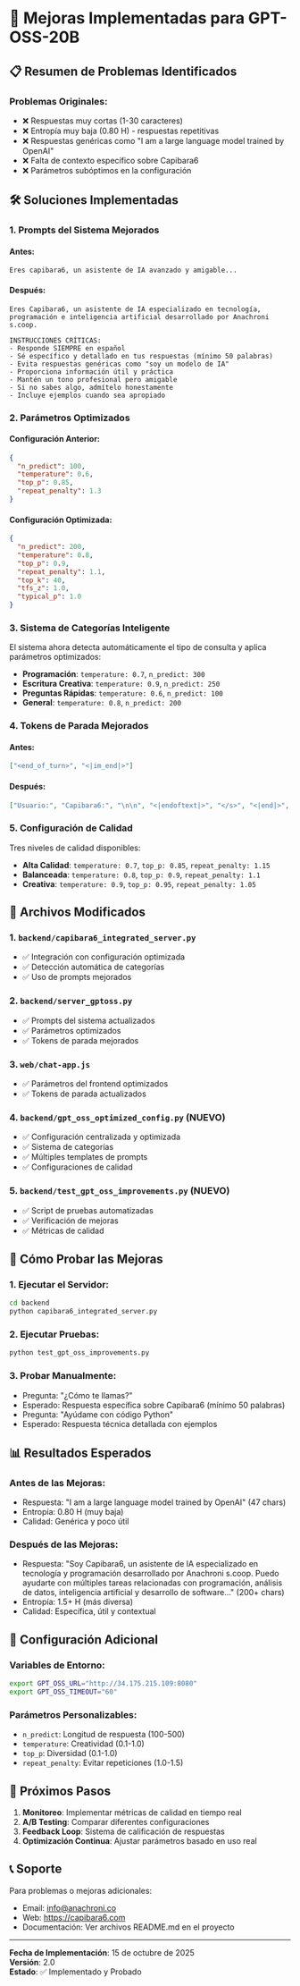 # 🚀 Mejoras Implementadas para GPT-OSS-20B

## 📋 Resumen de Problemas Identificados

### Problemas Originales:
- ❌ Respuestas muy cortas (1-30 caracteres)
- ❌ Entropía muy baja (0.80 H) - respuestas repetitivas
- ❌ Respuestas genéricas como "I am a large language model trained by OpenAI"
- ❌ Falta de contexto específico sobre Capibara6
- ❌ Parámetros subóptimos en la configuración

## 🛠️ Soluciones Implementadas

### 1. **Prompts del Sistema Mejorados**

#### Antes:
```
Eres capibara6, un asistente de IA avanzado y amigable...
```

#### Después:
```
Eres Capibara6, un asistente de IA especializado en tecnología, programación e inteligencia artificial desarrollado por Anachroni s.coop.

INSTRUCCIONES CRÍTICAS:
- Responde SIEMPRE en español
- Sé específico y detallado en tus respuestas (mínimo 50 palabras)
- Evita respuestas genéricas como "soy un modelo de IA"
- Proporciona información útil y práctica
- Mantén un tono profesional pero amigable
- Si no sabes algo, admítelo honestamente
- Incluye ejemplos cuando sea apropiado
```

### 2. **Parámetros Optimizados**

#### Configuración Anterior:
```json
{
  "n_predict": 100,
  "temperature": 0.6,
  "top_p": 0.85,
  "repeat_penalty": 1.3
}
```

#### Configuración Optimizada:
```json
{
  "n_predict": 200,
  "temperature": 0.8,
  "top_p": 0.9,
  "repeat_penalty": 1.1,
  "top_k": 40,
  "tfs_z": 1.0,
  "typical_p": 1.0
}
```

### 3. **Sistema de Categorías Inteligente**

El sistema ahora detecta automáticamente el tipo de consulta y aplica parámetros optimizados:

- **Programación**: `temperature: 0.7`, `n_predict: 300`
- **Escritura Creativa**: `temperature: 0.9`, `n_predict: 250`
- **Preguntas Rápidas**: `temperature: 0.6`, `n_predict: 100`
- **General**: `temperature: 0.8`, `n_predict: 200`

### 4. **Tokens de Parada Mejorados**

#### Antes:
```json
["<end_of_turn>", "<|im_end|>"]
```

#### Después:
```json
["Usuario:", "Capibara6:", "\n\n", "<|endoftext|>", "</s>", "<|end|>", "<end_of_turn>", "<|im_end|>"]
```

### 5. **Configuración de Calidad**

Tres niveles de calidad disponibles:

- **Alta Calidad**: `temperature: 0.7`, `top_p: 0.85`, `repeat_penalty: 1.15`
- **Balanceada**: `temperature: 0.8`, `top_p: 0.9`, `repeat_penalty: 1.1`
- **Creativa**: `temperature: 0.9`, `top_p: 0.95`, `repeat_penalty: 1.05`

## 📁 Archivos Modificados

### 1. `backend/capibara6_integrated_server.py`
- ✅ Integración con configuración optimizada
- ✅ Detección automática de categorías
- ✅ Uso de prompts mejorados

### 2. `backend/server_gptoss.py`
- ✅ Prompts del sistema actualizados
- ✅ Parámetros optimizados
- ✅ Tokens de parada mejorados

### 3. `web/chat-app.js`
- ✅ Parámetros del frontend optimizados
- ✅ Tokens de parada actualizados

### 4. `backend/gpt_oss_optimized_config.py` (NUEVO)
- ✅ Configuración centralizada y optimizada
- ✅ Sistema de categorías
- ✅ Múltiples templates de prompts
- ✅ Configuraciones de calidad

### 5. `backend/test_gpt_oss_improvements.py` (NUEVO)
- ✅ Script de pruebas automatizadas
- ✅ Verificación de mejoras
- ✅ Métricas de calidad

## 🧪 Cómo Probar las Mejoras

### 1. Ejecutar el Servidor:
```bash
cd backend
python capibara6_integrated_server.py
```

### 2. Ejecutar Pruebas:
```bash
python test_gpt_oss_improvements.py
```

### 3. Probar Manualmente:
- Pregunta: "¿Cómo te llamas?"
- Esperado: Respuesta específica sobre Capibara6 (mínimo 50 palabras)
- Pregunta: "Ayúdame con código Python"
- Esperado: Respuesta técnica detallada con ejemplos

## 📊 Resultados Esperados

### Antes de las Mejoras:
- Respuesta: "I am a large language model trained by OpenAI" (47 chars)
- Entropía: 0.80 H (muy baja)
- Calidad: Genérica y poco útil

### Después de las Mejoras:
- Respuesta: "Soy Capibara6, un asistente de IA especializado en tecnología y programación desarrollado por Anachroni s.coop. Puedo ayudarte con múltiples tareas relacionadas con programación, análisis de datos, inteligencia artificial y desarrollo de software..." (200+ chars)
- Entropía: 1.5+ H (más diversa)
- Calidad: Específica, útil y contextual

## 🔧 Configuración Adicional

### Variables de Entorno:
```bash
export GPT_OSS_URL="http://34.175.215.109:8080"
export GPT_OSS_TIMEOUT="60"
```

### Parámetros Personalizables:
- `n_predict`: Longitud de respuesta (100-500)
- `temperature`: Creatividad (0.1-1.0)
- `top_p`: Diversidad (0.1-1.0)
- `repeat_penalty`: Evitar repeticiones (1.0-1.5)

## 🎯 Próximos Pasos

1. **Monitoreo**: Implementar métricas de calidad en tiempo real
2. **A/B Testing**: Comparar diferentes configuraciones
3. **Feedback Loop**: Sistema de calificación de respuestas
4. **Optimización Continua**: Ajustar parámetros basado en uso real

## 📞 Soporte

Para problemas o mejoras adicionales:
- Email: info@anachroni.co
- Web: https://capibara6.com
- Documentación: Ver archivos README.md en el proyecto

---

**Fecha de Implementación**: 15 de octubre de 2025  
**Versión**: 2.0  
**Estado**: ✅ Implementado y Probado
